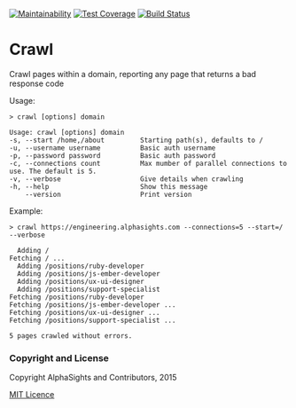 [![Maintainability](https://api.codeclimate.com/v1/badges/38f35a17716dd4196796/maintainability)](https://codeclimate.com/github/nisevi/crawl/maintainability) [![Test Coverage](https://api.codeclimate.com/v1/badges/38f35a17716dd4196796/test_coverage)](https://codeclimate.com/github/nisevi/crawl/test_coverage) [![Build Status](https://semaphoreci.com/api/v1/nisevi/crawl/branches/master/shields_badge.svg)](https://semaphoreci.com/nisevi/crawl)


# Crawl

Crawl pages within a domain, reporting any page that returns a bad response code

Usage:

    > crawl [options] domain

    Usage: crawl [options] domain
    -s, --start /home,/about         Starting path(s), defaults to /
    -u, --username username          Basic auth username
    -p, --password password          Basic auth password
    -c, --connections count          Max mumber of parallel connections to use. The default is 5.
    -v, --verbose                    Give details when crawling
    -h, --help                       Show this message
        --version                    Print version



Example:

    > crawl https://engineering.alphasights.com --connections=5 --start=/ --verbose

      Adding /
    Fetching / ...
      Adding /positions/ruby-developer
      Adding /positions/js-ember-developer
      Adding /positions/ux-ui-designer
      Adding /positions/support-specialist
    Fetching /positions/ruby-developer
    Fetching /positions/js-ember-developer ...
    Fetching /positions/ux-ui-designer ...
    Fetching /positions/support-specialist ...

    5 pages crawled without errors.

### Copyright and License

Copyright AlphaSights and Contributors, 2015

[MIT Licence](LICENSE.txt)
